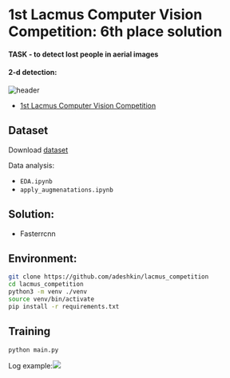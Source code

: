 # 1st Lacmus Computer Vision Competition: 6th place solution

#### TASK - to detect lost people in aerial images
#### 2-d detection:
![header](images/example.png)

- [1st Lacmus Computer Vision Competition](https://ods.ai/competitions/lacmus-cvc-soc2021)


## Dataset

Download
[dataset](https://ods.ai/competitions/lacmus-cvc-soc2021/data)

Data analysis:
- `EDA.ipynb`
- `apply_augmenatations.ipynb`

## Solution:

* Fasterrcnn

## Environment:
```bash
git clone https://github.com/adeshkin/lacmus_competition
cd lacmus_competition
python3 -m venv ./venv
source venv/bin/activate
pip install -r requirements.txt
```


## Training

```bash
python main.py 
```

Log example:![](/home/cds-k/Desktop/lacmus_competition/images/graphic_val_ap_iou_0_5.png)